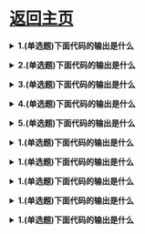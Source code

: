 # [返回主页](https://github.com/yisainan/web-interview/blob/master/README.md)

<b><details><summary>1.(单选题)下面代码的输出是什么 </summary></b>

```js
Promise.resolve(5)
@ 5
Promise {<pending>: 5}
Promise {<resolved>: 5}
（D）Error
正确答案：C你的答案：B（错误）
|参考答案
我们可以将我们想要的任何类型的值传递Promise.resol 
ve ,无论是否promise o该方法本身返回带有已解析值 
的Promise。如果您传递常规函数,它将是具有常规值 
的已解决promise。如果你通过了promise ,它将是一个 
已经「esolved的且带有传的值的promise。 @
上述情况，我们传了数字5 ,因此返回一个「esolved状态— 
的promise ,「esolve值为 5
```

```
A: 
B: 
C: 
D: 
```

答案: 

解析：

[参与互动](https://github.com/yisainan/web-interview/issues/1021)

</details>

<b><details><summary>2.(单选题)下面代码的输出是什么 </summary></b>

```js
class Counter {
#number = 10
increment() { 
this.#number++
)
getNum() { 
return this.#number
)
}
const counter = new Counter() 
counter.increment()
console.log(counter.#number)
@ 1。
@ 11
undefined
SyntaxError
④ 
```

```
A: 
B: 
C: 
D: 
```

答案: 

解析：

正确答案：D你的答案：C（错误）
|参考答案
在ES2020中，通过#我们可以给class添加私有变量。
在class的外部我们无法获取该值。当我们尝试输出coun
ter.#number ,语法错误被抛出：我们无法在class
分享
ter外部获取它！

[参与互动](https://github.com/yisainan/web-interview/issues/1021)

</details>

<b><details><summary>3.(单选题)下面代码的输出是什么 </summary></b>

```js
const bird = { 
size: ,small'
}；
const mouse = { 
name: 'Mickey', 
small: true
}；
mouse.bird.size
（B）mouse[bird.size]
（C）mouse[bird["sizen]]
All of them are valid
正确答案：A你的答案：D （错误） 
|参考答案 
在JavaScript中，所有对象键都是字符串（除了 Sym席字
1 ）o尽管有时我们可能不会给定字符串类型，但它们总
目5由仕的;*•=依中

在JavaScript中，所有对象键都是字符串（除了 Symbo 
1 ）o尽管有时我们可能不会给定字符串类型，但它们总 
是被转换为字符串。
JavaScript解释语句。当我们使用方括号表示法时，它 
会看到第一个左括号［,然后继续，直到找到右括号］。 
只有在那个时候，它才会对这个语句求值。
mouse [bird, size]:首先它会对 bird.size 求值，得 
到 small。mouse ["small”]返回 true。
但是，使用点表示法，这不会发生。mouse没有名为bir
d的键，这意味着mouse. bird是undefined。然后， 
我们使用点符号来询问size ： mouse.bird.size o由
于mouse.bird是undefined ,我们实际上是在询问und 
efined. size。这是无效的，并将抛出Cannot read 
roperty 'size' of undefined o
```

```
A: 
B: 
C: 
D: 
```

答案: 

解析：

[参与互动](https://github.com/yisainan/web-interview/issues/1021)

</details>

<b><details><summary>4.(单选题)下面代码的输出是什么 </summary></b>

```js
const one = (false || {} || null) 
const two = (null || false || '') 
const three = ([] || 0 || true)
console.log(onetwo, three)
(A)false null 口
null "" true
Q {}""D
(D)null null true
正确答案：C你的答案：B(错误) 
|参考答案
使用II运算符，我们可以返回第一个真值。如果所有值
都是假值，则返回最后一个值。 @
（false || {} || null）：空对象{}是一个真值产享
这是第一个（也是唯一的）真值，它将被返回。one等
```

```
A: 
B: 
C: 
D: 
```

答案: 

解析：

正确答案：C你的答案：B（错误）
|参考答案
使用II运算符，我们可以返回第一个真值。如果所有值 
都是假值，则返回最后一个值。
（false || {} || null）:空对象{}是一个真值。 
这是第一个（也是唯一的）真值，它将被返回。one等 
于{} O
（null || false | |“"）：所有值都是假值。这意味 
着返回传递的值‘二two等于一。
（［］II 0 II"）:空教组［］是一个真值。这是第S 
分字 
个返回的真值。three等于［］。

[参与互动](https://github.com/yisainan/web-interview/issues/1021)

</details>

<b><details><summary>5.(单选题)下面代码的输出是什么 </summary></b>

```js
function sumValues(x, y, z) { 
return x + y + z;
)
(A)sumValues([...l, 2, 3])
@ sumValues([...[l, 2, 3]])
sumValues(...[l, 2, 3])
(D)sumValues([l, 2, 3])
正 确 答 案 ： C 你 的 答 案 ： C ( 正 确 ) 
|参考答案 
通过展开操作符.一，我们可以暂开单个可迭代的元 
素。函数sumValues function接收三个参数:x , y和 
[1, 2, 3]的执行结果为1, 2, 3，将会传递给函数： 
mValues。
z <
```

```
A: 
B: 
C: 
D: 
```

答案: 

解析：

[参与互动](https://github.com/yisainan/web-interview/issues/1021)

</details>

<b><details><summary>1.(单选题)下面代码的输出是什么 </summary></b>

```js

```

```
A: 
B: 
C: 
D: 
```

答案: 

解析：

[参与互动](https://github.com/yisainan/web-interview/issues/1021)

</details>

<b><details><summary>1.(单选题)下面代码的输出是什么 </summary></b>

```js

```

```
A: 
B: 
C: 
D: 
```

答案: 

解析：

[参与互动](https://github.com/yisainan/web-interview/issues/1021)

</details>

<b><details><summary>1.(单选题)下面代码的输出是什么 </summary></b>

```js

```

```
A: 
B: 
C: 
D: 
```

答案: 

解析：

[参与互动](https://github.com/yisainan/web-interview/issues/1021)

</details>

<b><details><summary>1.(单选题)下面代码的输出是什么 </summary></b>

```js

```

```
A: 
B: 
C: 
D: 
```

答案: 

解析：

[参与互动](https://github.com/yisainan/web-interview/issues/1021)

</details>

<b><details><summary>1.(单选题)下面代码的输出是什么 </summary></b>

```js

```

```
A: 
B: 
C: 
D: 
```

答案: 

解析：

[参与互动](https://github.com/yisainan/web-interview/issues/1021)

</details>
